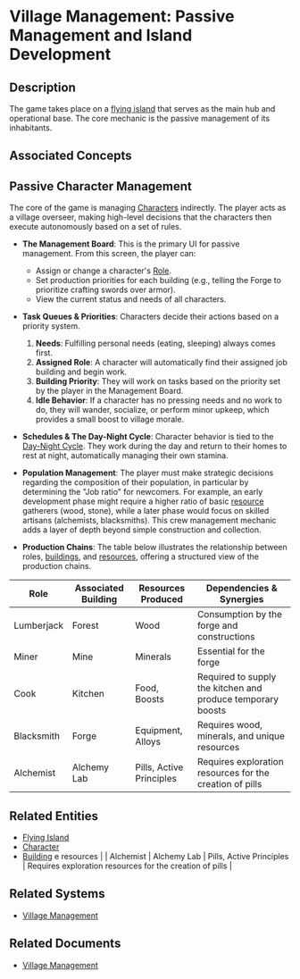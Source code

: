 # Village Management: Passive Management and Island Development

## Description
The game takes place on a [flying island](../../Game/Entities/Island.md) that serves as the main hub and operational base. The core mechanic is the passive management of its inhabitants.

## Associated Concepts
## Passive Character Management
The core of the game is managing [Characters](../Entities/Character.md) indirectly. The player acts as a village overseer, making high-level decisions that the characters then execute autonomously based on a set of rules.

- **The Management Board**: This is the primary UI for passive management. From this screen, the player can:
  - Assign or change a character's [Role](../Gameplay/Roles.md).
  - Set production priorities for each building (e.g., telling the Forge to prioritize crafting swords over armor).
  - View the current status and needs of all characters.

- **Task Queues & Priorities**: Characters decide their actions based on a priority system.
  1.  **Needs**: Fulfilling personal needs (eating, sleeping) always comes first.
  2.  **Assigned Role**: A character will automatically find their assigned job building and begin work.
  3.  **Building Priority**: They will work on tasks based on the priority set by the player in the Management Board.
  4.  **Idle Behavior**: If a character has no pressing needs and no work to do, they will wander, socialize, or perform minor upkeep, which provides a small boost to village morale.

- **Schedules & The Day-Night Cycle**: Character behavior is tied to the [Day-Night Cycle](../Gameplay/DayNightCycle.md). They work during the day and return to their homes to rest at night, automatically managing their own stamina.
- **Population Management**: The player must make strategic decisions regarding the composition of their population, in particular by determining the "Job ratio" for newcomers. For example, an early development phase might require a higher ratio of basic [resource](../Entities/Resources/Resource.md) gatherers (wood, stone), while a later phase would focus on skilled artisans (alchemists, blacksmiths). This crew management mechanic adds a layer of depth beyond simple construction and collection.
- **Production Chains**: The table below illustrates the relationship between roles, [buildings](../../Game/Village/Entities/Building.md), and [resources](../../Game/Entities/Resource.md), offering a structured view of the production chains.

| Role | Associated Building | Resources Produced | Dependencies & Synergies |
|---|---|---|---|
| Lumberjack | Forest | Wood | Consumption by the forge and constructions |
| Miner | Mine | Minerals | Essential for the forge |
| Cook | Kitchen | Food, Boosts | Required to supply the kitchen and produce temporary boosts |
| Blacksmith | Forge | Equipment, Alloys | Requires wood, minerals, and unique resources |
| Alchemist | Alchemy Lab | Pills, Active Principles | Requires exploration resources for the creation of pills |

## Related Entities
- [Flying Island](../Entities/Island.md)
- [Character](../Entities/Character.md)
- [Building](../Entities/Building.md)
e resources |
| Alchemist | Alchemy Lab | Pills, Active Principles | Requires exploration resources for the creation of pills |

## Related Systems
- [Village Management](../../Game/Village/Systems/VillageManagement.md)

## Related Documents
- [Village Management](../../GameDesign/VillageManagement.md)
